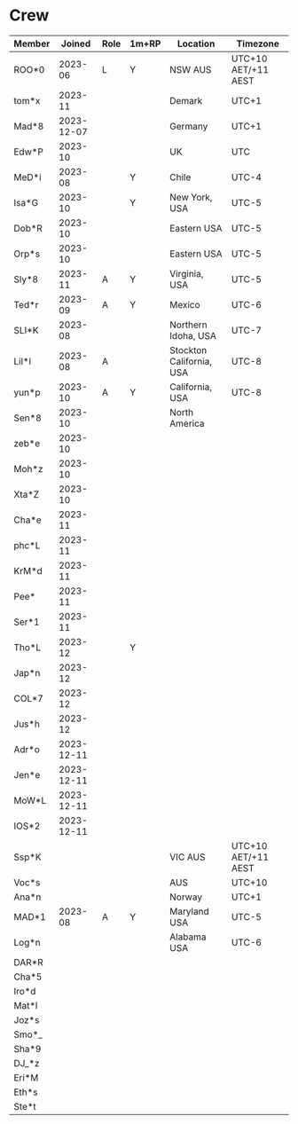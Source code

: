 # Crew

|Member|Joined|Role|1m+RP|Location|Timezone|
|--|--|--|--|--|--|
|ROO*0|2023-06|L|Y|NSW AUS|UTC+10 AET/+11 AEST|
|tom*x|2023-11|||Demark|UTC+1|
|Mad*8|2023-12-07|||Germany|UTC+1|
|Edw*P|2023-10|||UK|UTC|
|MeD*i|2023-08||Y|Chile|UTC-4|
|Isa*G|2023-10||Y|New York, USA|UTC-5|
|Dob*R|2023-10|||Eastern USA|UTC-5|
|Orp*s|2023-10|||Eastern USA|UTC-5|
|Sly*8|2023-11|A|Y|Virginia, USA|UTC-5|
|Ted*r|2023-09|A|Y|Mexico|UTC-6|
|SLI*K|2023-08|||Northern Idoha, USA|UTC-7|
|Lil*l|2023-08|A||Stockton California, USA|UTC-8|
|yun*p|2023-10|A|Y|California, USA|UTC-8|
|Sen*8|2023-10|||North America||
|zeb*e|2023-10||
|Moh*z|2023-10||
|Xta*Z|2023-10||
|Cha*e|2023-11||
|phc*L|2023-11||
|KrM*d|2023-11||
|Pee*|2023-11||
|Ser*1|2023-11||
|Tho*L|2023-12||Y|
|Jap*n|2023-12|||
|COL*7|2023-12|||
|Jus*h|2023-12|||
|Adr*o|2023-12-11|||
|Jen*e|2023-12-11|||
|MoW*L|2023-12-11|||
|IOS*2|2023-12-11|||
|Ssp*K||||VIC AUS|UTC+10 AET/+11 AEST|
|Voc*s||||AUS|UTC+10|
|Ana*n||||Norway|UTC+1|
|MAD*1|2023-08|A|Y|Maryland USA|UTC-5|
|Log*n||||Alabama USA|UTC-6|
|DAR*R|||
|Cha*5|||
|Iro*d|||
|Mat*l|||
|Joz*s|||
|Smo*_|||
|Sha*9|||
|DJ_*z|||
|Eri*M|||
|Eth*s|||
|Ste*t|||
